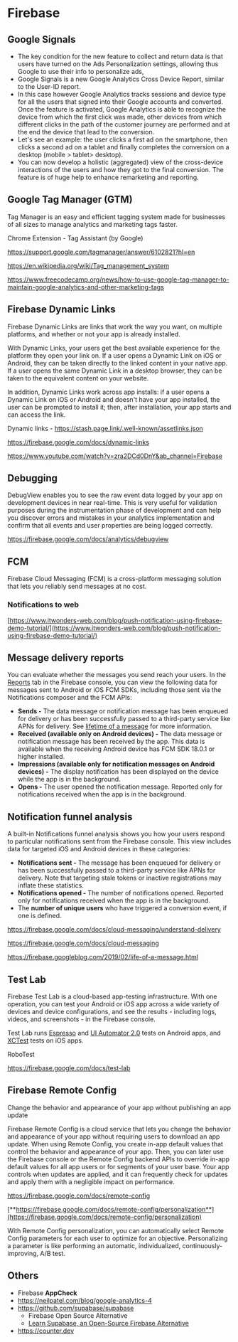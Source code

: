 # Firebase

## Google Signals

- The key condition for the new feature to collect and return data is that users have turned on the Ads Personalization settings, allowing thus Google to use their info to personalize ads,
- Google Signals is a new Google Analytics Cross Device Report, similar to the User-ID report.
- In this case however Google Analytics tracks sessions and device type for all the users that signed into their Google accounts and converted. Once the feature is activated, Google Analytics is able to recognize the device from which the first click was made, other devices from which different clicks in the path of the customer journey are performed and at the end the device that lead to the conversion.
- Let's see an example: the user clicks a first ad on the smartphone, then clicks a second ad on a tablet and finally completes the conversion on a desktop (mobile > tablet> desktop).
- You can now develop a holistic (aggregated) view of the cross-device interactions of the users and how they got to the final conversion. The feature is of huge help to enhance remarketing and reporting.

## Google Tag Manager (GTM)

Tag Manager is an easy and efficient tagging system made for businesses of all sizes to manage analytics and marketing tags faster.

Chrome Extension - Tag Assistant (by Google)

https://support.google.com/tagmanager/answer/6102821?hl=en

https://en.wikipedia.org/wiki/Tag_management_system

https://www.freecodecamp.org/news/how-to-use-google-tag-manager-to-maintain-google-analytics-and-other-marketing-tags

## Firebase Dynamic Links

Firebase Dynamic Links are links that work the way you want, on multiple platforms, and whether or not your app is already installed.

With Dynamic Links, your users get the best available experience for the platform they open your link on. If a user opens a Dynamic Link on iOS or Android, they can be taken directly to the linked content in your native app. If a user opens the same Dynamic Link in a desktop browser, they can be taken to the equivalent content on your website.

In addition, Dynamic Links work across app installs: if a user opens a Dynamic Link on iOS or Android and doesn't have your app installed, the user can be prompted to install it; then, after installation, your app starts and can access the link.

Dynamic links - https://stash.page.link/.well-known/assetlinks.json

https://firebase.google.com/docs/dynamic-links

https://www.youtube.com/watch?v=zra2DCd0DnY&ab_channel=Firebase

## Debugging

DebugView enables you to see the raw event data logged by your app on development devices in near real-time. This is very useful for validation purposes during the instrumentation phase of development and can help you discover errors and mistakes in your analytics implementation and confirm that all events and user properties are being logged correctly.

https://firebase.google.com/docs/analytics/debugview

## FCM

Firebase Cloud Messaging (FCM) is a cross-platform messaging solution that lets you reliably send messages at no cost.

### Notifications to web

[https://www.itwonders-web.com/blog/push-notification-using-firebase-demo-tutorial/](https://www.itwonders-web.com/blog/push-notification-using-firebase-demo-tutorial/)

## Message delivery reports

You can evaluate whether the messages you send reach your users. In the [Reports](https://console.firebase.google.com/project/_/notification/reporting?authuser=1) tab in the Firebase console, you can view the following data for messages sent to Android or iOS FCM SDKs, including those sent via the Notifications composer and the FCM APIs:

- **Sends -** The data message or notification message has been enqueued for delivery or has been successfully passed to a third-party service like APNs for delivery. See [lifetime of a message](https://firebase.google.com/docs/cloud-messaging/concept-options?authuser=1#lifetime) for more information.
- **Received (available only on Android devices) -** The data message or notification message has been received by the app. This data is available when the receiving Android device has FCM SDK 18.0.1 or higher installed.
- **Impressions (available only for notification messages on Android devices) -** The display notification has been displayed on the device while the app is in the background.
- **Opens -** The user opened the notification message. Reported only for notifications received when the app is in the background.

## Notification funnel analysis

A built-in Notifications funnel analysis shows you how your users respond to particular notifications sent from the Firebase console. This view includes data for targeted iOS and Android devices in these categories:

- **Notifications sent -** The message has been enqueued for delivery or has been successfully passed to a third-party service like APNs for delivery. Note that targeting stale tokens or inactive registrations may inflate these statistics.
- **Notifications opened -** The number of notifications opened. Reported only for notifications received when the app is in the background.
- The **number of unique users** who have triggered a conversion event, if one is defined.

https://firebase.google.com/docs/cloud-messaging/understand-delivery

https://firebase.google.com/docs/cloud-messaging

https://firebase.googleblog.com/2019/02/life-of-a-message.html

## Test Lab

Firebase Test Lab is a cloud-based app-testing infrastructure. With one operation, you can test your Android or iOS app across a wide variety of devices and device configurations, and see the results - including logs, videos, and screenshots - in the Firebase console.

Test Lab runs [Espresso](https://developer.android.com/training/testing/ui-testing/espresso-testing.html) and [UI Automator 2.0](http://developer.android.com/tools/testing-support-library/index.html#UIAutomator) tests on Android apps, and [XCTest](https://developer.apple.com/documentation/xctest) tests on iOS apps.

RoboTest

https://firebase.google.com/docs/test-lab

## Firebase Remote Config

Change the behavior and appearance of your app without publishing an app update

Firebase Remote Config is a cloud service that lets you change the behavior and appearance of your app without requiring users to download an app update. When using Remote Config, you create in-app default values that control the behavior and appearance of your app. Then, you can later use the Firebase console or the Remote Config backend APIs to override in-app default values for all app users or for segments of your user base. Your app controls when updates are applied, and it can frequently check for updates and apply them with a negligible impact on performance.

https://firebase.google.com/docs/remote-config

[**https://firebase.google.com/docs/remote-config/personalization**](https://firebase.google.com/docs/remote-config/personalization)

With Remote Config personalization, you can automatically select Remote Config parameters for each user to optimize for an objective. Personalizing a parameter is like performing an automatic, individualized, continuously-improving, A/B test.

## Others

- Firebase **AppCheck**
- https://neilpatel.com/blog/google-analytics-4
- https://github.com/supabase/supabase
    - Firebase Open Source Alternative
    - [Learn Supabase, an Open-Source Firebase Alternative](https://www.freecodecamp.org/news/learn-supabase-open-source-firebase-alternative/)
- https://counter.dev
